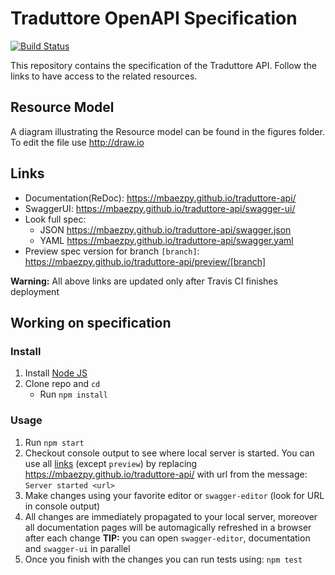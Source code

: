 # Traduttore OpenAPI Specification
[![Build Status](https://travis-ci.org/mbaezpy/traduttore-api.svg?branch=master)](https://travis-ci.org/mbaezpy/traduttore-api)

This repository contains the specification of the Traduttore API.
Follow the links to have access to the related resources.

## Resource Model 
A diagram illustrating the Resource model can be found in the figures folder.
To edit the file use http://draw.io

## Links

- Documentation(ReDoc): https://mbaezpy.github.io/traduttore-api/
- SwaggerUI: https://mbaezpy.github.io/traduttore-api/swagger-ui/
- Look full spec:
    + JSON https://mbaezpy.github.io/traduttore-api/swagger.json
    + YAML https://mbaezpy.github.io/traduttore-api/swagger.yaml
- Preview spec version for branch `[branch]`: https://mbaezpy.github.io/traduttore-api/preview/[branch]

**Warning:** All above links are updated only after Travis CI finishes deployment

## Working on specification
### Install

1. Install [Node JS](https://nodejs.org/)
2. Clone repo and `cd`
    + Run `npm install`

### Usage

1. Run `npm start`
2. Checkout console output to see where local server is started. You can use all [links](#links) (except `preview`) by replacing https://mbaezpy.github.io/traduttore-api/ with url from the message: `Server started <url>`
3. Make changes using your favorite editor or `swagger-editor` (look for URL in console output)
4. All changes are immediately propagated to your local server, moreover all documentation pages will be automagically refreshed in a browser after each change
**TIP:** you can open `swagger-editor`, documentation and `swagger-ui` in parallel
5. Once you finish with the changes you can run tests using: `npm test`
